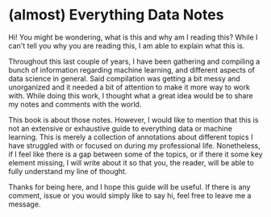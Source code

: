 # \(almost\) Everything Data Notes

Hi! You might be wondering, what is this and why am I reading this? While I can't tell you why you are reading this, I am able to explain what this is.

Throughout this last couple of years, I have been gathering and compiling a bunch of information regarding machine learning, and different aspects of data science in general. Said compilation was getting a bit messy and unorganized and it needed a bit of attention to make it more way to work with. While doing this work, I thought what a great idea would be to share my notes and comments with the world.

This book is about those notes. However, I would like to mention that this is not an extensive or exhaustive guide to everything data or machine learning. This is merely a collection of annotations about different topics I have struggled with or focused on during my professional life. Nonetheless, if I feel like there is a gap between some of the topics, or if there it some key element missing, I will write about it so that you, the reader, will be able to fully understand my line of thought.

Thanks for being here, and I hope this guide will be useful. If there is any comment, issue or you would simply like to say hi, feel free to leave me a message.

